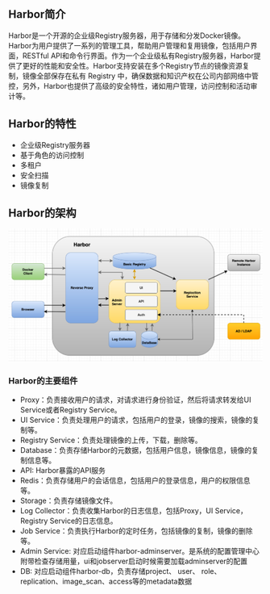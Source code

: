 ## Harbor简介
Harbor是一个开源的企业级Registry服务器，用于存储和分发Docker镜像。Harbor为用户提供了一系列的管理工具，帮助用户管理和复用镜像，包括用户界面，RESTful API和命令行界面。作为一个企业级私有Registry服务器，Harbor提供了更好的性能和安全性。Harbor支持安装在多个Registry节点的镜像资源复制，镜像全部保存在私有 Registry 中，确保数据和知识产权在公司内部网络中管控，另外，Harbor也提供了高级的安全特性，诸如用户管理，访问控制和活动审计等。

## Harbor的特性
- 企业级Registry服务器
- 基于角色的访问控制
- 多租户
- 安全扫描
- 镜像复制

## Harbor的架构
![Harbor架构设计](../../image/制品管制/Harbor/Harbor架构设计.jpg)

### Harbor的主要组件
- Proxy：负责接收用户的请求，对请求进行身份验证，然后将请求转发给UI Service或者Registry Service。
- UI Service：负责处理用户的请求，包括用户的登录，镜像的搜索，镜像的复制等。
- Registry Service：负责处理镜像的上传，下载，删除等。
- Database：负责存储Harbor的元数据，包括用户信息，镜像信息，镜像的复制信息等。
- API: Harbor暴露的API服务
- Redis：负责存储用户的会话信息，包括用户的登录信息，用户的权限信息等。
- Storage：负责存储镜像文件。
- Log Collector：负责收集Harbor的日志信息，包括Proxy，UI Service，Registry Service的日志信息。
- Job Service：负责执行Harbor的定时任务，包括镜像的复制，镜像的删除等。
- Admin Service: 对应启动组件harbor-adminserver。是系统的配置管理中心附带检查存储用量，ui和jobserver启动时候需要加载adminserver的配置
- DB: 对应启动组件harbor-db，负责存储project、 user、 role、replication、image_scan、access等的metadata数据

